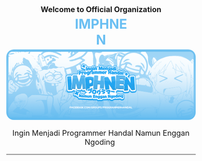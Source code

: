 <style>
  * {
    transition: all 0.5s ease;
  }

  .imphnen.title {
    color: rgba(106, 191, 242, 1);
    font-size: 35px;
    text-align: center;
    align-content: center;
    margin: 5px auto;
    border-radius: 20px;
    max-width: 30%
  }

  .imphnen.title:hover {
    color: rgb(255, 255, 255);
    background-color: rgb(90, 183, 237, 1);
  }

  @keyframes imphnenen {
    from {
        content: "|";
    }
    to {
        content: ""
    }
  }

  .imphnen.elmanug {
    font-size: 20px; 
    text-align: center
  }
  .imphnen.elmanug::after {
    color: rgba(255, 255, 255);
    content: "";
    animation: imphnenen 1s linear infinite;
  }
  
</style>
<body>
  <div>
    <b>
      <p style="font-size: 20px; text-align: center; margin: auto">Welcome to Official Organization </p>
      <p class="imphnen title">IMPHNEN</p>
    </b>
    <a href="https://github.com/IMPHNEN"><img src="./banner.png" style="border-radius: 20px"></img></a>
    <p id="imphnen_anime" class="imphnen elmanug">Ingin Menjadi Programmer Handal Namun Enggan Ngoding</p>
    <hr>
  </div>
  
</body>